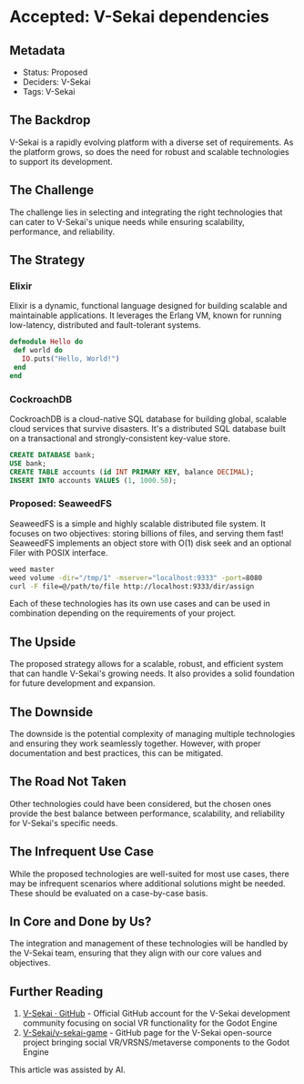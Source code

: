 # Accepted: V-Sekai dependencies

## Metadata

- Status: Proposed <!-- Draft | Proposed | Rejected | Accepted | Deprecated | Superseded by -->
- Deciders: V-Sekai
- Tags: V-Sekai

## The Backdrop

V-Sekai is a rapidly evolving platform with a diverse set of requirements. As the platform grows, so does the need for robust and scalable technologies to support its development.

## The Challenge

The challenge lies in selecting and integrating the right technologies that can cater to V-Sekai's unique needs while ensuring scalability, performance, and reliability.

## The Strategy

### Elixir

Elixir is a dynamic, functional language designed for building scalable and maintainable applications. It leverages the Erlang VM, known for running low-latency, distributed and fault-tolerant systems.

```elixir
defmodule Hello do
 def world do
   IO.puts("Hello, World!")
 end
end
```

### CockroachDB

CockroachDB is a cloud-native SQL database for building global, scalable cloud services that survive disasters. It's a distributed SQL database built on a transactional and strongly-consistent key-value store.

```sql
CREATE DATABASE bank;
USE bank;
CREATE TABLE accounts (id INT PRIMARY KEY, balance DECIMAL);
INSERT INTO accounts VALUES (1, 1000.50);
```

### Proposed: SeaweedFS

SeaweedFS is a simple and highly scalable distributed file system. It focuses on two objectives: storing billions of files, and serving them fast! SeaweedFS implements an object store with O(1) disk seek and an optional Filer with POSIX interface.

```bash
weed master
weed volume -dir="/tmp/1" -mserver="localhost:9333" -port=8080
curl -F file=@/path/to/file http://localhost:9333/dir/assign
```

Each of these technologies has its own use cases and can be used in combination depending on the requirements of your project.

## The Upside

The proposed strategy allows for a scalable, robust, and efficient system that can handle V-Sekai's growing needs. It also provides a solid foundation for future development and expansion.

## The Downside

The downside is the potential complexity of managing multiple technologies and ensuring they work seamlessly together. However, with proper documentation and best practices, this can be mitigated.

## The Road Not Taken

Other technologies could have been considered, but the chosen ones provide the best balance between performance, scalability, and reliability for V-Sekai's specific needs.

## The Infrequent Use Case

While the proposed technologies are well-suited for most use cases, there may be infrequent scenarios where additional solutions might be needed. These should be evaluated on a case-by-case basis.

## In Core and Done by Us?

The integration and management of these technologies will be handled by the V-Sekai team, ensuring that they align with our core values and objectives.

## Further Reading

1. [V-Sekai · GitHub](https://github.com/v-sekai) - Official GitHub account for the V-Sekai development community focusing on social VR functionality for the Godot Engine
2. [V-Sekai/v-sekai-game](https://github.com/v-sekai/v-sekai-game) - GitHub page for the V-Sekai open-source project bringing social VR/VRSNS/metaverse components to the Godot Engine

This article was assisted by AI.

